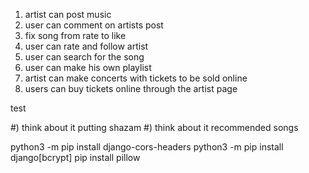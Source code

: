 1) artist can post music                               
2) user can comment on artists post                    
3) fix song from rate to like              
4) user can rate and follow artist             
5) user can search for the song                   
6) user can make his own playlist                      
7) artist can make concerts with tickets to be sold online      
8) users can buy tickets online through the artist page








test

#) think about it putting shazam
#) think about it recommended songs



python3 -m pip install django-cors-headers
python3 -m pip install django[bcrypt]
pip install pillow

